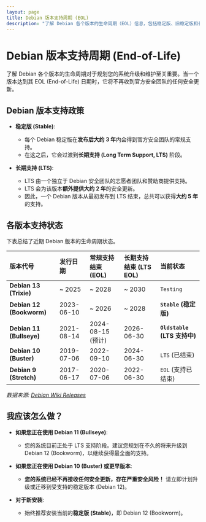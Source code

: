 ```yaml
---
layout: page
title: Debian 版本支持周期 (EOL)
description: "了解 Debian 各个版本的生命周期（EOL）信息，包括稳定版、旧稳定版和长期支持版（LTS）的支持结束日期。"
---
```


# Debian 版本支持周期 (End-of-Life)

了解 Debian 各个版本的生命周期对于规划您的系统升级和维护至关重要。当一个版本达到其 EOL (End-of-Life) 日期时，它将不再收到官方安全团队的任何安全更新。

## Debian 版本支持政策

- **稳定版 (Stable)**:
  - 每个 Debian 稳定版在**发布后大约 3 年**内会得到官方安全团队的常规支持。
  - 在这之后，它会过渡到**长期支持 (Long Term Support, LTS)** 阶段。

- **长期支持 (LTS)**:
  - LTS 由一个独立于 Debian 安全团队的志愿者团队和赞助商提供支持。
  - LTS 会为该版本**额外提供大约 2 年**的安全更新。
  - 因此，一个 Debian 版本从最初发布到 LTS 结束，总共可以获得**大约 5 年**的支持。

## 各版本支持状态

下表总结了近期 Debian 版本的生命周期状态。

| 版本代号 | 发行日期   | 常规支持结束 (EOL) | 长期支持结束 (LTS EOL) | 当前状态 |
| :------- | :--------- | :----------------- | :----------------- | :------- |
| **Debian 13 (Trixie)** | ~ 2025    | ~ 2028             | ~ 2030             | `Testing` |
| **Debian 12 (Bookworm)** | 2023-06-10 | ~ 2026             | ~ 2028             | **`Stable` (稳定版)** |
| **Debian 11 (Bullseye)** | 2021-08-14 | 2024-08-15 (预计)  | 2026-06-30         | **`Oldstable` (LTS 支持中)** |
| **Debian 10 (Buster)** | 2019-07-06 | 2022-09-10         | 2024-06-30         | `LTS` (已结束) |
| **Debian 9 (Stretch)** | 2017-06-17 | 2020-07-06         | 2022-06-30         | `EOL` (支持已结束) |

*数据来源: [Debian Wiki Releases](https://wiki.debian.org/DebianReleases)*

## 我应该怎么做？

- **如果您正在使用 Debian 11 (Bullseye)**:
  - 您的系统目前正处于 LTS 支持阶段。建议您规划在不久的将来升级到 Debian 12 (Bookworm)，以继续获得最全面的支持。

- **如果您正在使用 Debian 10 (Buster) 或更早版本**:
  - **您的系统已经不再接收任何安全更新，存在严重安全风险！** 请立即计划升级或迁移到受支持的稳定版本 (Debian 12)。

- **对于新安装**:
  - 始终推荐安装当前的**稳定版 (Stable)**，即 Debian 12 (Bookworm)。 